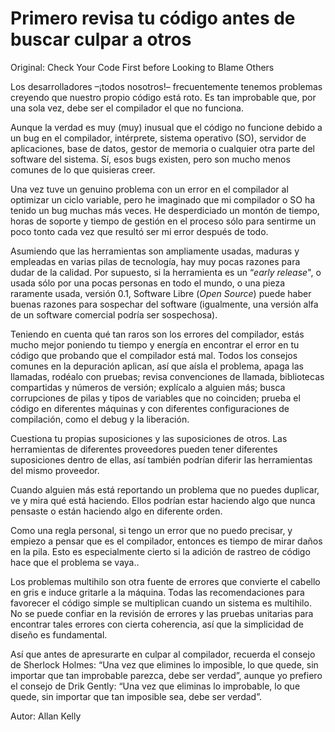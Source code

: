 # Primero revisa tu código antes de buscar culpar a otros

Original: Check Your Code First before Looking to Blame Others

Los desarrolladores –¡todos nosotros!– frecuentemente tenemos problemas
creyendo que nuestro propio código está roto. Es tan improbable que, por
una sola vez, debe ser el compilador el que no funciona.

Aunque la verdad es muy (muy) inusual que el código no funcione debido a
un bug en el compilador, intérprete, sistema operativo (SO), servidor de
aplicaciones, base de datos, gestor de memoria o cualquier otra parte
del software del sistema. Sí, esos bugs existen, pero son mucho menos
comunes de lo que quisieras creer.

Una vez tuve un genuino problema con un error en el compilador al
optimizar un ciclo variable, pero he imaginado que mi compilador o SO ha
tenido un bug muchas más veces. He desperdiciado un montón de tiempo,
horas de soporte y tiempo de gestión en el proceso sólo para sentirme un
poco tonto cada vez que resultó ser mi error después de todo.

Asumiendo que las herramientas son ampliamente usadas, maduras y
empleadas en varias pilas de tecnología, hay muy pocas razones para
dudar de la calidad. Por supuesto, si la herramienta es un “_early
release_", o usada sólo por una pocas personas en todo el mundo, o una
pieza raramente usada, versión 0.1, Software Libre (_Open Source_) puede
haber buenas razones para sospechar del software (igualmente, una
versión alfa de un software comercial podría ser sospechosa).

Teniendo en cuenta qué tan raros son los errores del compilador, estás
mucho mejor poniendo tu tiempo y energía en encontrar el error en tu
código que probando que el compilador está mal. Todos los consejos
comunes en la depuración aplican, así que aísla el problema, apaga las
llamadas, rodéalo con pruebas; revisa convenciones de llamada,
bibliotecas compartidas y números de versión; explícalo a alguien más;
busca corrupciones de pilas y tipos de variables que no coinciden;
prueba el código en diferentes máquinas y con diferentes configuraciones
de compilación, como el debug y la liberación.

Cuestiona tu propias suposiciones y las suposiciones de otros. Las
herramientas de diferentes proveedores pueden tener diferentes
suposiciones dentro de ellas, así también podrían diferir las
herramientas del mismo proveedor.

Cuando alguien más está reportando un problema que no puedes duplicar,
ve y mira qué está haciendo. Ellos podrían estar haciendo algo que nunca
pensaste o están haciendo algo en diferente orden.

Como una regla personal, si tengo un error que no puedo precisar, y
empiezo a pensar que es el compilador, entonces es tiempo de mirar daños
en la pila. Esto es especialmente cierto si la adición de rastreo de
código hace que el problema se vaya..

Los problemas multihilo son otra fuente de errores que convierte el
cabello en gris e induce gritarle a la máquina. Todas las
recomendaciones para favorecer el código simple se multiplican cuando un
sistema es multihilo. No se puede confiar en la revisión de errores y
las pruebas unitarias para encontrar tales errores con cierta
coherencia, así que la simplicidad de diseño es fundamental.

Así que antes de apresurarte en culpar al compilador, recuerda el
consejo de Sherlock Holmes: “Una vez que elimines lo imposible, lo que
quede, sin importar que tan improbable parezca, debe ser verdad”, aunque
yo prefiero el consejo de Drik Gently: “Una vez que eliminas lo
improbable, lo que quede, sin importar que tan imposible sea, debe ser
verdad”.

Autor: Allan Kelly